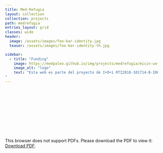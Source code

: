 ```yaml
---
title: Med-Refugia
layout: collection
collection: projects
path: medrefugia
entries_layout: grid
classes: wide
header:
  image: /assets/images/foo-bar-identity.jpg
  teaser: /assets/images/foo-bar-identity-th.jpg

sidebar:
  - title: "Funding"
    image: https://medpaleo.github.io/img/projects/medrefugia/micin-uefeder-aeig.pdf
    image_alt: "logo"
    text: "Esta web es parte del proyecto de I+D+i RTI2018-101714-B-I00 financiada por MCIN/ AEI/10.13039/501100011033/ y FEDER “Una manera de hacer Europa”. 
"
---
```



<object data="img/projects/micin-uefeder-aei.pdf" type="application/pdf" width="400px" height="120px">
    <embed src="img/projects/micin-uefeder-aei.pdf">
        <p>This browser does not support PDFs. Please download the PDF to view it: <a href="http://medrefugia.github.io/img/projects/micin-uefeder-aei.pdf">Download PDF</a>.</p>
    </embed>
</object>
